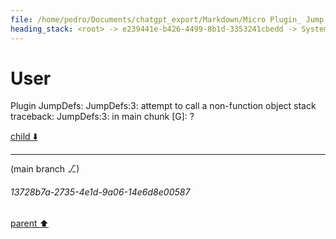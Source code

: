 ```yaml
---
file: /home/pedro/Documents/chatgpt_export/Markdown/Micro Plugin_ Jump Definitions.md
heading_stack: <root> -> e239441e-b426-4499-8b1d-3353241cbedd -> System -> c7ec2628-081c-4452-bad7-9d9408a37dbe -> System -> aaa2959b-ba07-4598-ae83-f18f3743ceda -> User -> 55a82fb5-6597-4870-bc54-3f056fcc765d -> Assistant -> aaa28f27-4c2e-43e0-bd23-02e759e2a046 -> User
---
```

# User

Plugin JumpDefs: JumpDefs:3: attempt to call a non-function object
stack traceback:
        JumpDefs:3: in main chunk
        [G]: ?

[child ⬇️](#13728b7a-2735-4e1d-9a06-14e6d8e00587)

---

(main branch ⎇)
###### 13728b7a-2735-4e1d-9a06-14e6d8e00587
[parent ⬆️](#aaa28f27-4c2e-43e0-bd23-02e759e2a046)
